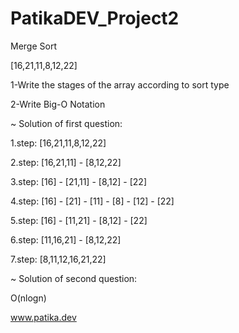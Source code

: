 # PatikaDEV_Project2
Merge Sort 

[16,21,11,8,12,22] 

1-Write the stages of the array according to sort type

2-Write Big-O Notation

~ Solution of first question:

1.step: [16,21,11,8,12,22] 

2.step: [16,21,11] - [8,12,22]

3.step: [16] - [21,11] - [8,12] - [22]

4.step: [16] - [21] - [11] - [8] - [12] - [22]

5.step: [16] - [11,21] - [8,12] - [22]

6.step: [11,16,21] - [8,12,22]

7.step: [8,11,12,16,21,22] 

~ Solution of second question:

O(nlogn)

www.patika.dev
